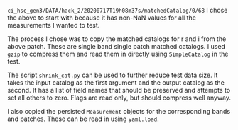 `ci_hsc_gen3/DATA/hack_2/20200717T19h08m37s/matchedCatalog/0/68`
I chose the above to start with because it has non-NaN values for all the measurements I wanted to test.

The process I chose was to copy the matched catalogs for r and i from the above patch.
These are single band single patch matched catalogs.
I used `gzip` to compress them and read them in directly using `SimpleCatalog` in the test.

The script `shrink_cat.py` can be used to further reduce test data size.
It takes the input catalog as the first argument and the output catalog as the second.
It has a list of field names that should be preserved and attempts to set all others to zero.
Flags are read only, but should compress well anyway.

I also copied the persisted `Measurement` objects for the corresponding bands and patches.
These can be read in using `yaml.load`.
